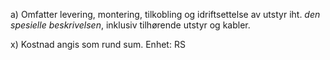 a) Omfatter levering, montering, tilkobling og idriftsettelse av utstyr iht. *den spesielle beskrivelsen*, inklusiv tilhørende utstyr og kabler.

x) Kostnad angis som rund sum. Enhet: RS

